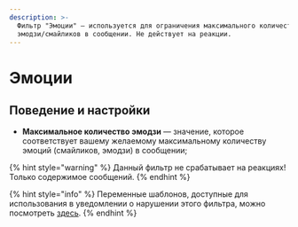 ```yaml
---
description: >-
  Фильтр "Эмоции" — используется для ограничения максимального количества
  эмодзи/смайликов в сообщении. Не действует на реакции.
---
```


# Эмоции

## Поведение и настройки

* **Максимальное количество эмодзи** — значение, которое соответствует вашему желаемому максимальному количеству эмоций \(смайликов, эмодзи\) в сообщении;

{% hint style="warning" %}
Данный фильтр не срабатывает на реакциях! Только содержимое сообщений.
{% endhint %}

{% hint style="info" %}
Переменные шаблонов, доступные для использования в уведомлении о нарушении этого фильтра, можно посмотреть [здесь](../template-engine/variables.md#filtr-emocii).
{% endhint %}

